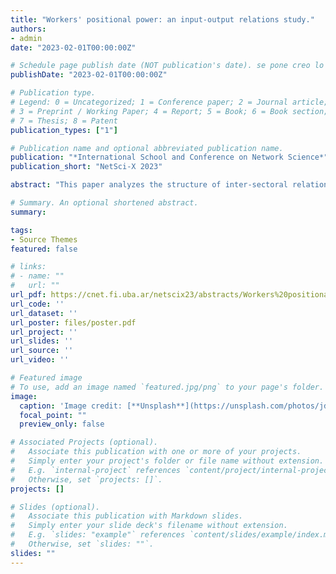 ```yaml
---
title: "Workers' positional power: an input-output relations study."
authors:
- admin
date: "2023-02-01T00:00:00Z"

# Schedule page publish date (NOT publication's date). se pone creo lo programado para ser publicado por la revista
publishDate: "2023-02-01T00:00:00Z"

# Publication type.
# Legend: 0 = Uncategorized; 1 = Conference paper; 2 = Journal article;
# 3 = Preprint / Working Paper; 4 = Report; 5 = Book; 6 = Book section;
# 7 = Thesis; 8 = Patent
publication_types: ["1"]

# Publication name and optional abbreviated publication name.
publication: "*International School and Conference on Network Science*"
publication_short: "NetSci-X 2023"

abstract: "This paper analyzes the structure of inter-sectoral relations of Argentina's economy, via network analysis tools. The research question focuses on the notion of positionality and how it can explain the power relations between capital and labor. From our point of view, the position held by the different sectors in the economic system reflects the structural advantages of the actors involved in them. The aim of this paper is: (1) to operationalize the concept of workers' positional/structural power through the analysis of the properties of the production network in Argentina; and (2) to explore its link with the sectoral wages distribution."

# Summary. An optional shortened abstract.
summary: 

tags:
- Source Themes
featured: false

# links:
# - name: ""
#   url: ""
url_pdf: https://cnet.fi.uba.ar/netscix23/abstracts/Workers%20positional%20power.%20An%20input-output%20relations%20study.pdf
url_code: ''
url_dataset: ''
url_poster: files/poster.pdf
url_project: ''
url_slides: ''
url_source: ''
url_video: ''

# Featured image
# To use, add an image named `featured.jpg/png` to your page's folder. 
image:
  caption: 'Image credit: [**Unsplash**](https://unsplash.com/photos/jdD8gXaTZsc)'
  focal_point: ""
  preview_only: false

# Associated Projects (optional).
#   Associate this publication with one or more of your projects.
#   Simply enter your project's folder or file name without extension.
#   E.g. `internal-project` references `content/project/internal-project/index.md`.
#   Otherwise, set `projects: []`.
projects: []

# Slides (optional).
#   Associate this publication with Markdown slides.
#   Simply enter your slide deck's filename without extension.
#   E.g. `slides: "example"` references `content/slides/example/index.md`.
#   Otherwise, set `slides: ""`.
slides: ""
---
```

